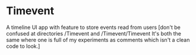 # Timevent
A timeline UI app with feature to store events read from users
[don't be confused at directories /Timevent and /Timevent/Timevent It's both the same where one is full of my experiments as comments which isn't a clean code to look.]
